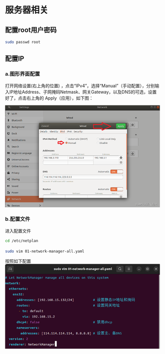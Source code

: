 # 服务器相关

## 配置root用户密码
```bash
sudo passwd root
```

## 配置IP
### a.图形界面配置
打开网络设置(右上角的位置) ，点击“IPv4”，选择“Manual”（手动配置），分别输入IP地址Address、子网掩码Netmask、网关Gateway，以及DNS的可选，设置好了，点击右上角的 Apply（应用），如下图：

![图形IP配置](./images/ip.png)

### b.配置文件
进入配置文件
```bash
cd /etc/netplan

sudo vim 01-network-manager-all.yaml
```
按照如下配置
![IP配置文件](./images/ip_conf.png)
